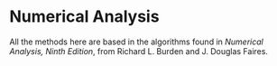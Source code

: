 # Numerical Analysis

All the methods here are based in the algorithms found in *Numerical Analysis, Ninth Edition*, from Richard L. Burden and J. Douglas Faires.
